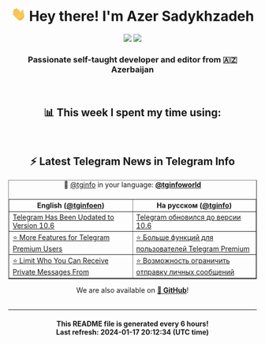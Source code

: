 <div align="center">
	<div>
		<h1>
      <img src="./assets/hi.gif" width="30px"> Hey there! I'm Azer Sadykhzadeh
    </h1>
    <img height="18" src="https://komarev.com/ghpvc/?username=sadykhzadeh&label=Views&color=2081c1&style=flat-square" />
		<a href="https://wakatime.com/Azer"> <img height="18" src="https://wakatime.com/badge/user/f80ae27a-c328-426f-a381-bc84136e2dd6.svg" /> </a>
    <h3>
      Passionate self-taught developer and editor from 🇦🇿 Azerbaijan
    </h3>
  </div>
  <br>

<h2>📊 This week I spent my time using:</h2>

<!--START_SECTION:waka-->
<!--END_SECTION:waka-->

<br>

<h2>⚡️ Latest Telegram News in Telegram Info</h2>
  <table border>
		<tr>
			<th width="50%">English (<a href="https://t.me/tginfoen">@tginfoen</a>)</th>
			<th>На русском (<a href="https://t.me/tginfo">@tginfo</a>)</th>
		</tr>
		<caption>🚩 <a href="https://t.me/tginfo">@tginfo</a> in your language: <a href="https://t.me/tginfoworld"><b>@tginfoworld</b></a><caption/>
  <tr><td><a href="https://t.me/tginfoen/1826">Telegram Has Been Updated to Version 10.6</a></td>
    <td><a href="https://t.me/tginfo/3908">Telegram обновился до версии 10.6</a></td></tr><tr><td><a href="https://t.me/tginfoen/1825">⭐ More Features for Telegram Premium Users</a></td>
    <td><a href="https://t.me/tginfo/3907">⭐ Больше функций для пользователей Telegram Premium</a></td></tr><tr><td><a href="https://t.me/tginfoen/1824">⭐ Limit Who You Can Receive Private Messages From</a></td>
    <td><a href="https://t.me/tginfo/3906">⭐ Возможность ограничить отправку личных сообщений</a></td></tr>
</table>
We are also available on <a href="https://github.com/tginfo"><b>🐙 GitHub</b></a>!
</div>

<br>
<hr>
<h4 align="center">This README file is generated <b>every 6 hours</b>!</br>Last refresh: <b>2024-01-17 20:12:34 (UTC time)</b></h4>
